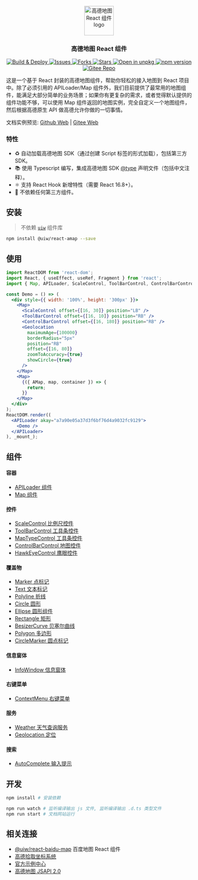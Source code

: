 <p align="center">
  <a href="https://github.com/uiwjs/react-amap">
    <img src="https://uiwjs.github.io/react-amap/logo.svg" height="80px" alt="高德地图 React 组件 logo" />
  </a>
</p>
<h3 align="center">高德地图 React 组件</h3>

<p align="center">
  <a href="https://github.com/uiwjs/react-amap/actions">
    <img src="https://github.com/uiwjs/react-amap/workflows/Build%20and%20Deploy/badge.svg" alt="Build & Deploy">
  </a>
  <a href="https://github.com/uiwjs/react-amap/issues">
    <img src="https://img.shields.io/github/issues/uiwjs/react-amap.svg" alt="Issues">
  </a>
  <a href="https://github.com/uiwjs/react-amap/network">
    <img src="https://img.shields.io/github/forks/uiwjs/react-amap.svg" alt="Forks">
  </a>
  <a href="https://github.com/uiwjs/react-amap/stargazers">
    <img src="https://img.shields.io/github/stars/uiwjs/react-amap.svg" alt="Stars">
  </a>
  <a href="https://uiwjs.github.io/npm-unpkg/#/pkg/@uiw/react-amap/file/README.md">
    <img src="https://img.shields.io/badge/Open%20in-unpkg-blue" alt="Open in unpkg">
  </a>
  <a href="https://www.npmjs.com/package/@uiw/react-amap">
    <img src="https://img.shields.io/npm/v/@uiw/react-amap.svg" alt="npm version">
  </a>
  <a href="https://gitee.com/uiw/react-amap">
    <img src="https://jaywcjlove.github.io/sb/ico/gitee.svg" alt="Gitee Repo">
  </a>
</p>

这是一个基于 React 封装的高德地图组件，帮助你轻松的接入地图到 React 项目中。除了必须引用的 APILoader/Map 组件外，我们目前提供了最常用的地图组件，能满足大部分简单的业务场景；如果你有更复杂的需求，或者觉得默认提供的组件功能不够，可以使用 Map 组件返回的地图实例，完全自定义一个地图组件，然后根据高德原生 API 做高德允许你做的一切事情。

文档实例预览: [Github Web](https://uiwjs.github.io/react-amap/) | [Gitee Web](https://uiw.gitee.io/react-amap)

### 特性

- ♻️ 自动加载高德地图 SDK（通过创建 Script 标签的形式加载），包括第三方 SDK。
- 📚 使用 Typescript 编写，集成高德地图 SDK [@type](https://github.com/uiwjs/react-amap/tree/master/src/types) 声明文件（包括中文注释）。
- ⚛️ 支持 React Hook 新增特性（需要 React 16.8+）。
- 💝 不依赖任何第三方组件。

## 安装

> 不依赖 [`uiw`](https://github.com/uiwjs/uiw) 组件库

```bash
npm install @uiw/react-amap --save
```

## 使用

<!--DemoStart,bgWhite,codePen,codeSandbox-->
```jsx
import ReactDOM from 'react-dom';
import React, { useEffect, useRef, Fragment } from 'react';
import { Map, APILoader, ScaleControl, ToolBarControl, ControlBarControl, Geolocation } from '@uiw/react-amap';

const Demo = () => (
  <div style={{ width: '100%', height: '300px' }}>
    <Map>
      <ScaleControl offset={[16, 30]} position="LB" />
      <ToolBarControl offset={[16, 10]} position="RB" />
      <ControlBarControl offset={[16, 180]} position="RB" />
      <Geolocation
        maximumAge={100000}
        borderRadius="5px"
        position="RB"
        offset={[16, 80]}
        zoomToAccuracy={true}
        showCircle={true}
      />
    </Map>
    <Map>
      {({ AMap, map, container }) => {
        return;
      }}
    </Map>
  </div>
);
ReactDOM.render((
  <APILoader akay="a7a90e05a37d3f6bf76d4a9032fc9129">
    <Demo />
  </APILoader>
), _mount_);
```
<!--End-->

## 组件

#### 容器

- [APILoader 组件](https://github.com/uiwjs/react-amap/tree/master/src/APILoader/README.md)
- [Map 组件](https://github.com/uiwjs/react-amap/tree/master/src/Map/README.md)

#### 控件

- [ScaleControl 比例尺控件](https://github.com/uiwjs/react-amap/tree/master/src/ScaleControl/README.md)
- [ToolBarControl 工具条控件](https://github.com/uiwjs/react-amap/tree/master/src/ToolBarControl/README.md)
- [MapTypeControl 工具条控件](https://github.com/uiwjs/react-amap/tree/master/src/MapTypeControl/README.md)
- [ControlBarControl 地图控件](https://github.com/uiwjs/react-amap/tree/master/src/ControlBarControl/README.md)
- [HawkEyeControl 鹰眼控件](https://github.com/uiwjs/react-amap/tree/master/src/HawkEyeControl/README.md)

#### 覆盖物

- [Marker 点标记](https://github.com/uiwjs/react-amap/tree/master/src/Marker/README.md)
- [Text 文本标记](https://github.com/uiwjs/react-amap/tree/master/src/Text/README.md)
- [Polyline 折线](https://github.com/uiwjs/react-amap/tree/master/src/Polyline/README.md)
- [Circle 圆形](https://github.com/uiwjs/react-amap/tree/master/src/Circle/README.md)
- [Ellipse 圆形组件](https://github.com/uiwjs/react-amap/tree/master/src/Ellipse/README.md)
- [Rectangle 矩形](https://github.com/uiwjs/react-amap/tree/master/src/Rectangle/README.md)
- [BesizerCurve 贝塞尔曲线](https://github.com/uiwjs/react-amap/tree/master/src/BesizerCurve/README.md)
- [Polygon 多边形](https://github.com/uiwjs/react-amap/tree/master/src/Polygon/README.md)
- [CircleMarker 圆点标记](https://github.com/uiwjs/react-amap/tree/master/src/CircleMarker/README.md)

#### 信息窗体

- [InfoWindow 信息窗体](https://github.com/uiwjs/react-amap/tree/master/src/InfoWindow/README.md)

#### 右键菜单

- [ContextMenu 右键菜单](https://github.com/uiwjs/react-amap/tree/master/src/ContextMenu/README.md)

#### 服务

- [Weather 天气查询服务](https://github.com/uiwjs/react-amap/tree/master/src/Weather/README.md)
- [Geolocation 定位](https://github.com/uiwjs/react-amap/tree/master/src/Geolocation/README.md)

#### 搜索

- [AutoComplete 输入提示](https://github.com/uiwjs/react-amap/tree/master/src/AutoComplete/README.md)

## 开发

```bash
npm install # 安装依赖

npm run watch # 监听编译输出 js 文件, 监听编译输出 .d.ts 类型文件
npm run start # 文档网站运行
```

## 相关连接

- [@uiw/react-baidu-map](https://github.com/uiwjs/react-baidu-map) 百度地图 React 组件
- [高德拾取坐标系统](https://lbs.amap.com/console/show/picker) 
- [官方示例中心](https://lbs.amap.com/demo-center/jsapi-v2) 
- [高德地图 JSAPI 2.0](https://a.amap.com/jsapi/static/doc/index.html) 
